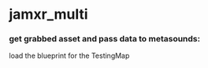 # jamxr_multi

### get grabbed asset and pass data to metasounds:
load the blueprint for the TestingMap 